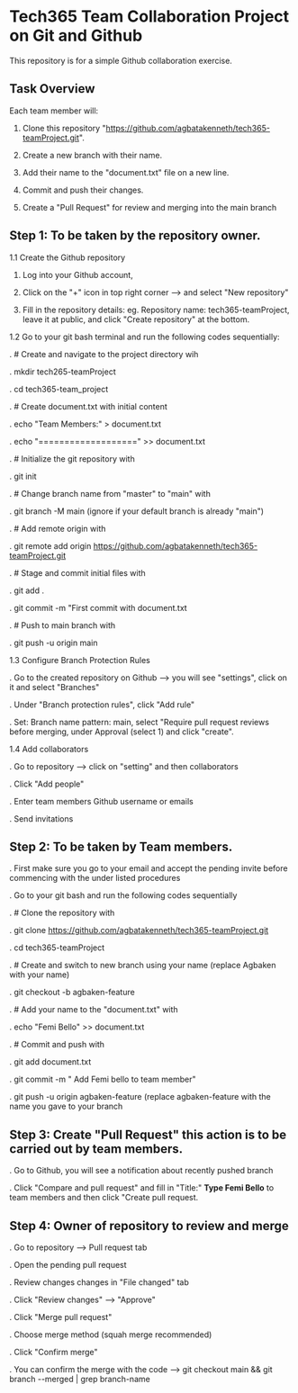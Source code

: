# Tech365 Team Collaboration Project on Git and Github

This repository is for a simple Github collaboration exercise.

## Task Overview

Each team member will:

1. Clone this repository "https://github.com/agbatakenneth/tech365-teamProject.git".
 
2. Create a new branch with their name.
   
3. Add their name to the "document.txt" file on a new line.
 
4. Commit and push their changes.
 
5. Create a "Pull Request" for review and merging into the main branch
    

## Step 1: To be taken by the repository owner.

1.1 Create the Github repository

1. Log into your Github account,
 
2. Click on the "+" icon in top right corner --> and select "New repository"
 
3. Fill in the repository details: eg. Repository name: tech365-teamProject, leave it at public, and click "Create repository" at the bottom.

1.2 Go to your git bash terminal and run the following codes sequentially:

. # Create and navigate to the project directory wih

. mkdir tech265-teamProject

. cd tech365-team_project

. # Create document.txt with initial content

. echo "Team Members:" > document.txt

. echo "===================" >> document.txt

. # Initialize the git repository with

. git init

. # Change branch name from "master" to "main" with

. git branch -M main (ignore if your default branch is already "main") 

. # Add remote origin with

. git remote add origin https://github.com/agbatakenneth/tech365-teamProject.git 

. # Stage and commit initial files with

. git add .

. git commit -m "First commit with document.txt

. # Push to main branch with 

. git push -u origin main 


1.3  Configure Branch Protection Rules

. Go to the created repository on Github --> you will see "settings", click on it and select "Branches"

. Under "Branch protection rules", click "Add rule"

. Set: Branch name pattern: main, select "Require pull request reviews before merging, under Approval (select 1) and click "create".

1.4 Add collaborators

. Go to repository --> click on "setting" and then collaborators

. Click "Add people"

. Enter team members Github username or emails

. Send invitations

## Step 2: To be taken by Team members.

. First make sure you go to your email and accept the pending invite before commencing with the under listed procedures

. Go to your git bash and run the following codes sequentially

. # Clone the repository with

. git clone https://github.com/agbatakenneth/tech365-teamProject.git

. cd tech365-teamProject

. # Create and switch to new branch using your name (replace Agbaken with your name)

. git checkout -b agbaken-feature

. # Add your name to the "document.txt" with

. echo "Femi Bello" >> document.txt

. # Commit and push with

. git add document.txt

. git commit -m " Add Femi bello to team member"

. git push -u origin agbaken-feature (replace agbaken-feature with the name you gave to your branch

## Step 3: Create "Pull Request" this action is to be carried out by team members.

. Go to Github, you will see a notification about recently pushed branch

. Click "Compare and pull request" and fill in "Title:" **Type Femi Bello** to team members and then click "Create pull request.

## Step 4: Owner of repository to review and merge

. Go to repository --> Pull request tab

. Open the pending pull request

. Review changes changes in "File changed" tab

. Click "Review changes" --> "Approve"

. Click "Merge pull request"

. Choose merge method (squah merge recommended)

. Click "Confirm merge"

. You can confirm the merge with the code --> git checkout main && git branch --merged | grep branch-name
